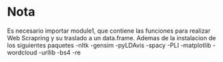 # Nota
Es necesario importar module1, que contiene las funciones para realizar
Web Scrapring y su traslado a un data.frame.
Ademas de la instalacion de los siguientes paquetes
-nltk
-gensim
-pyLDAvis
-spacy
-PLI
-matplotlib
-wordcloud 
-urllib
-bs4
-re
